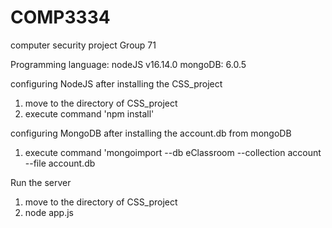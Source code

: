 # COMP3334
computer security project Group 71

Programming language: nodeJS v16.14.0
mongoDB: 6.0.5


configuring NodeJS
after installing the CSS_project
1.  move to the directory of CSS_project
2.  execute command 'npm install'

configuring MongoDB
after installing the account.db from mongoDB
1.  execute command 'mongoimport --db eClassroom --collection account --file account.db


Run the server
1.  move to the directory of CSS_project
2.  node app.js
